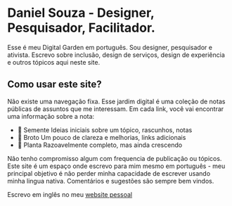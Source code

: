 # Daniel Souza - Designer, Pesquisador, Facilitador. 

Esse é meu Digital Garden em português. Sou designer, pesquisador e ativista.   Escrevo sobre  inclusão, design de serviços, design de experiência e outros tópicos aqui neste site.

## Como usar este site?

Não existe uma navegação fixa. Esse jardim digital é uma coleção de notas públicas de assuntos que me interessam. Em cada link, você vai encontrar uma informação sobre a nota:

- 🌱 Semente Ideias iniciais sobre um tópico, rascunhos, notas
-  🌿 Broto Um pouco de clareza e melhorias, links adicionais 
-  🌳 Planta Razoavelmente completo, mas ainda crescendo

Não tenho compromisso algum com frequencia de publicação ou tópicos. Este site é um espaço onde escrevo para mim mesmo em português - meu principal objetivo é não perder minha capacidade de escrever usando minha lingua nativa. Comentários e sugestões são sempre bem vindos. 

Escrevo em inglês no meu [website pessoal](https://danielsouza.com/danielsouza.org)